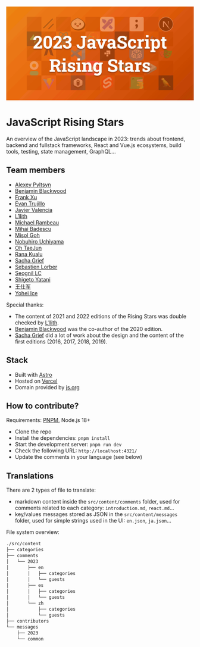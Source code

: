 [![image](https://github.com/bestofjs/javascript-risingstars/blob/develop/public/img/2023/en/rising-stars.png?raw=true)](https://risingstars.js.org/)

# JavaScript Rising Stars

An overview of the JavaScript landscape in 2023: trends about frontend, backend and fullstack frameworks, React and Vue.js ecosystems, build tools, testing, state management, GraphQL...

## Team members

- [Alexey Pyltsyn](https://lex111.ru/)
- [Benjamin Blackwood](https://twitter.com/B_Blackwo)
- [Frank Xu](https://github.com/frankyxhl)
- [Evan Trujillo](https://github.com/Evomatic)
- [Javier Valencia](http://www.jvalen.com)
- [L1lith](https://github.com/L1lith)
- [Michael Rambeau](https://michaelrambeau.com)
- [Mihai Badescu](https://github.com/zawarudo)
- [Misol Goh](https://github.com/melancholy14)
- [Nobuhiro Uchiyama](https://github.com/azukiwasher)
- [Oh TaeJun](https://github.com/rewrite0w0)
- [Rana Kualu](https://github.com/NurseAngel)
- [Sacha Grief](http://sachagreif.com/)
- [Sebastien Lorber](https://sebastienlorber.com/)
- [Seognil LC](https://github.com/seognil)
- [Shigeto Yatani](https://www.facebook.com/vanxx2)
- [王仕军](https://github.com/wangshijun)
- [Yohei Ice](https://github.com/meltedice)

Special thanks:

- The content of 2021 and 2022 editions of the Rising Stars was double checked by [L1lith](https://github.com/L1lith).
- [Benjamin Blackwood](https://twitter.com/B_Blackwo) was the co-author of the 2020 edition.
- [Sacha Grief](http://sachagreif.com/) did a lot of work about the design and the content of the first editions (2016, 2017, 2018, 2019).

## Stack

- Built with [Astro](https://astro.build/)
- Hosted on [Vercel](https://vercel.com/)
- Domain provided by [js.org](https://dns.js.org/)

## How to contribute?

Requirements: [PNPM](https://pnpm.io/), Node.js 18+

- Clone the repo
- Install the dependencies: `pnpm install`
- Start the development server: `pnpm run dev`
- Check the following URL: `http://localhost:4321/`
- Update the comments in your language (see below)

## Translations

There are 2 types of file to translate:

- markdown content inside the `src/content/comments` folder, used for comments related to each category: `introduction.md`, `react.md`...
- key/values messages stored as JSON in the `src/content/messages` folder, used for simple strings used in the UI: `en.json`, `ja.json`...

File system overview:

```
./src/content
├── categories
├── comments
│   └── 2023
│       ├── en
│       │   ├── categories
│       │   └── guests
│       ├── es
│       │   ├── categories
│       │   └── guests
│       └── zh
│           ├── categories
│           └── guests
├── contributors
└── messages
    ├── 2023
    └── common
```
